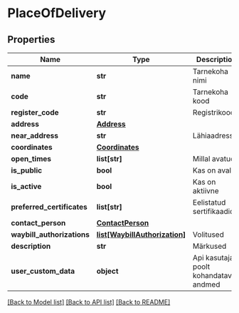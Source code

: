 # PlaceOfDelivery

## Properties
Name | Type | Description | Notes
------------ | ------------- | ------------- | -------------
**name** | **str** | Tarnekoha nimi | [optional] 
**code** | **str** | Tarnekoha kood | [optional] 
**register_code** | **str** | Registrikood | [optional] 
**address** | [**Address**](Address.md) |  | [optional] 
**near_address** | **str** | Lähiaadress | [optional] 
**coordinates** | [**Coordinates**](Coordinates.md) |  | [optional] 
**open_times** | **list[str]** | Millal avatud | [optional] 
**is_public** | **bool** | Kas on avalik | [optional] 
**is_active** | **bool** | Kas on aktiivne | [optional] 
**preferred_certificates** | **list[str]** | Eelistatud sertifikaadid | [optional] 
**contact_person** | [**ContactPerson**](ContactPerson.md) |  | [optional] 
**waybill_authorizations** | [**list[WaybillAuthorization]**](WaybillAuthorization.md) | Volitused | [optional] 
**description** | **str** | Märkused | [optional] 
**user_custom_data** | **object** | Api kasutaja poolt kohandatavad andmed | [optional] 

[[Back to Model list]](../README.md#documentation-for-models) [[Back to API list]](../README.md#documentation-for-api-endpoints) [[Back to README]](../README.md)


